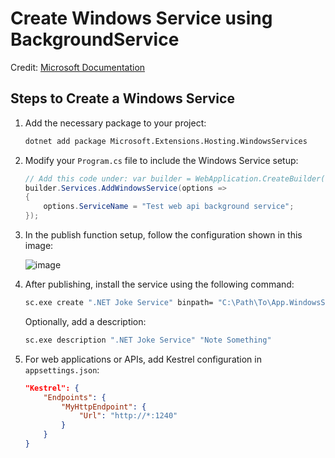 # Create Windows Service using BackgroundService

Credit: [Microsoft Documentation](https://learn.microsoft.com/en-us/dotnet/core/extensions/windows-service)

## Steps to Create a Windows Service

1. Add the necessary package to your project:
    ```sh
    dotnet add package Microsoft.Extensions.Hosting.WindowsServices
    ```

2. Modify your `Program.cs` file to include the Windows Service setup:

    ```csharp
    // Add this code under: var builder = WebApplication.CreateBuilder(args);
    builder.Services.AddWindowsService(options =>
    {
        options.ServiceName = "Test web api background service";
    });
    ```

3. In the publish function setup, follow the configuration shown in this image:
    
    ![image](https://github.com/JirawatChayayan/test_api_service_as_background/assets/51415869/9a6d4021-8ebd-4aa9-bd40-c053830a250b)

4. After publishing, install the service using the following command:
    ```sh
    sc.exe create ".NET Joke Service" binpath= "C:\Path\To\App.WindowsService.exe"
    ```
    Optionally, add a description:
    ```sh
    sc.exe description ".NET Joke Service" "Note Something"
    ```

5. For web applications or APIs, add Kestrel configuration in `appsettings.json`:

    ```json
    "Kestrel": {
        "Endpoints": {
            "MyHttpEndpoint": {
                "Url": "http://*:1240"
            }
        }
    }
    ```
